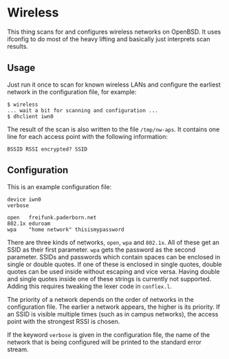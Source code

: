 Wireless
========
This thing scans for and configures wireless networks on OpenBSD. It uses
ifconfig to do most of the heavy lifting and basically just interprets scan
results.

Usage
-----
Just run it once to scan for known wireless LANs and configure the earliest
network in the configuration file, for example:

    $ wireless
    ... wait a bit for scanning and configuration ...
    $ dhclient iwn0

The result of the scan is also written to the file `/tmp/nw-aps`. It contains
one line for each access point with the following information:

    BSSID RSSI encrypted? SSID

Configuration
-------------
This is an example configuration file:

    device iwn0
    verbose
    
    open   freifunk.paderborn.net
    802.1x eduroam
    wpa    "home network" thisismypassword

There are three kinds of networks, `open`, `wpa` and `802.1x`. All of these get
an SSID as their first parameter. `wpa` gets the password as the second
parameter. SSIDs and passwords which contain spaces can be enclosed in single or
double quotes. If one of these is enclosed in single quotes, double quotes can
be used inside without escaping and vice versa. Having double and single quotes
inside one of these strings is currently not supported. Adding this requires
tweaking the lexer code in `conflex.l`.

The priority of a network depends on the order of networks in the configuration
file. The earlier a network appears, the higher is its priority. If an SSID is
visible multiple times (such as in campus networks), the access point with the
strongest RSSI is chosen.

If the keyword `verbose` is given in the configuration file, the name of the
network that is being configured will be printed to the standard error stream.
